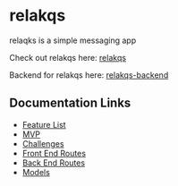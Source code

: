 # relakqs
relaqks is a simple messaging app

Check out relakqs here: [relakqs](https://relakqs.herokuapp.com)

Backend for relakqs here: [relakqs-backend](https://github.com/arkaneshiro/relakqs-backend)

## Documentation Links
- [Feature List](https://github.com/arkaneshiro/relakqs/blob/master/Documentation/feature-list.md)
- [MVP](https://github.com/arkaneshiro/relakqs/blob/master/Documentation/mvp.md)
- [Challenges](https://github.com/arkaneshiro/relakqs/blob/master/Documentation/challenges.md)
- [Front End Routes](https://github.com/arkaneshiro/relakqs/blob/master/Documentation/frontEndRoutes.md)
- [Back End Routes](https://github.com/arkaneshiro/relakqs/blob/master/Documentation/backEndRoutes.md)
- [Models](https://github.com/arkaneshiro/relakqs/blob/master/Documentation/models.md)
